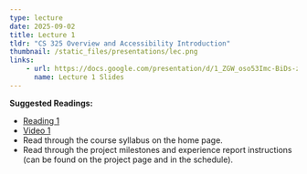 ```yaml
---
type: lecture
date: 2025-09-02
title: Lecture 1
tldr: "CS 325 Overview and Accessibility Introduction"
thumbnail: /static_files/presentations/lec.png
links: 
    - url: https://docs.google.com/presentation/d/1_ZGW_oso53Imc-BiDs-z4x-DeM5pfUlCFqGT218y11s/edit?usp=sharing
      name: Lecture 1 Slides
---
```

**Suggested Readings:**
- [Reading 1](https://drive.google.com/file/d/15-lbsb-YTrKjxKTuzv0x5zhuBpM8qgpq/view)
- [Video 1](https://www.youtube.com/watch?v=g2m97gPI70I)
- Read through the course syllabus on the home page.
- Read through the project milestones and experience report instructions (can be found on the project page and in the schedule).
